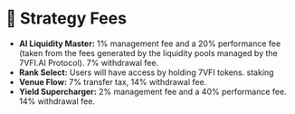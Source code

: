 # 📑 Strategy Fees

* **AI Liquidity Master:** 1% management fee and a 20% performance fee (taken from the fees generated by the liquidity pools managed by the 7VFI.AI Protocol). 7% withdrawal fee.
* **Rank Select:** Users will have access by holding 7VFI tokens. staking
* **Venue Flow:** 7% transfer tax, 14% withdrawal fee.
* **Yield Supercharger:** 2% management fee and a 40% performance fee. 14% withdrawal fee.
